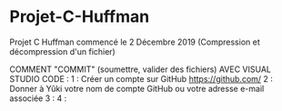 # Projet-C-Huffman
Projet C Huffman commencé le 2 Décembre 2019 (Compression et décompression d'un fichier)

COMMENT "COMMIT" (soumettre, valider des fichiers) AVEC VISUAL STUDIO CODE :
1 : Créer un compte sur GitHub https://github.com/
2 : Donner à Yûki votre nom de compte GitHub ou votre adresse e-mail associée
3 : 
4 :
